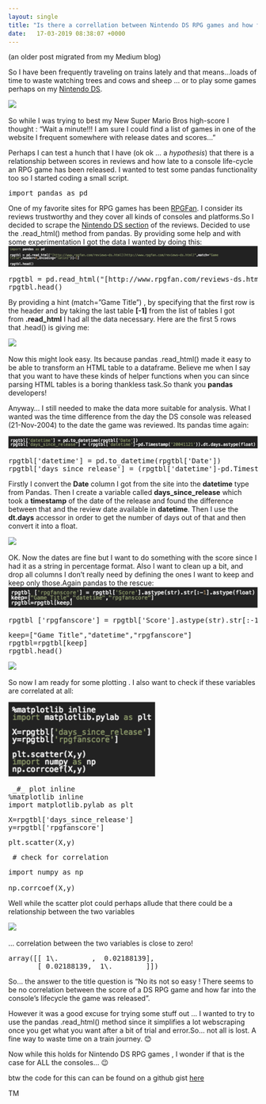 ```yaml
---
layout: single
title: "Is there a correllation between Nintendo DS RPG games and how far into the console’s lifecycle the games were released"
date:   17-03-2019 08:38:07 +0000
---
```



(an older post migrated from my Medium blog)

So I have been frequently traveling on trains lately and that means…loads of time to waste watching trees and cows and sheep … or to play some games perhaps on my [Nintendo DS](https://en.wikipedia.org/wiki/Nintendo_DS).

![](https://cdn-images-1.medium.com/max/1600/1*2HOzC7_zg9HnZEM8k578UQ.png)

So while I was trying to best my New Super Mario Bros high-score I thought : “Wait a minute!!! I am sure I could find a list of games in one of the website I frequent somewhere with release dates and scores…”

Perhaps I can test a hunch that I have (ok ok … a _hypothesis_) that there is a relationship between scores in reviews and how late to a console life-cycle an RPG game has been released. I wanted to test some pandas functionality too so I started coding a small script.




<pre name="0482" id="0482" class="graf graf--pre graf-after--p">import pandas as pd</pre>

One of my favorite sites for RPG games has been [RPGFan](http://www.rpgfan.com/reviews.html). I consider its reviews trustworthy and they cover all kinds of consoles and platforms.So I decided to scrape the [Nintendo DS section](http://www.rpgfan.com/reviews-ds.html) of the reviews. Decided to use the .read_html() method from pandas. By providing some help and with some experimentation I got the data I wanted by doing this:
![](https://raw.githubusercontent.com/mamonu/mamonu.github.io/master/assets/NDS/src2img(0).png)

<pre name="3409" id="3409" class="graf graf--pre graf-after--p">rpgtbl = pd.read_html("[http://www.rpgfan.com/reviews-ds.html](http://www.rpgfan.com/reviews-ds.html)",match="Game Title",header=0,encoding="latin1")[-1]
rpgtbl.head()</pre>

By providing a hint (match=”Game Title”) , by specifying that the first row is the header and by taking the last table **[-1]** from the list of tables I got from **.read_html** I had all the data necessary. Here are the first 5 rows that .head() is giving me:

![](https://cdn-images-1.medium.com/max/1600/1*7HH56RKceFiDqNwLZYZc1A.png)

Now this might look easy. Its because pandas .read_html() made it easy to be able to transform an HTML table to a dataframe. Believe me when I say that you want to have these kinds of helper functions when you can since parsing HTML tables is a boring thankless task.So thank you **pandas** developers!

Anyway… I still needed to make the data more suitable for analysis. What I wanted was the time difference from the day the DS console was released (21-Nov-2004) to the date the game was reviewed. Its pandas time again:

![](https://raw.githubusercontent.com/mamonu/mamonu.github.io/master/assets/NDS/src2img(1).png)
<pre name="f660" id="f660" class="graf graf--pre graf-after--p">rpgtbl['datetime'] = pd.to_datetime(rpgtbl['Date'])
rpgtbl['days_since_release'] = (rpgtbl['datetime']-pd.Timestamp('20041121')).dt.days.astype(float)</pre>

Firstly I convert the **Date** column I got from the site into the **datetime** type from Pandas. Then I create a variable called **days_since_release** which took a **timestamp** of the date of the release and found the difference between that and the review date available in **datetime**. Then I use the **dt.days** accessor in order to get the number of days out of that and then convert it into a float.

![](https://cdn-images-1.medium.com/max/1600/1*GFaa4Klw62md827yHeawcw.png)

OK. Now the dates are fine but I want to do something with the score since I had it as a string in percentage format. Also I want to clean up a bit, and drop all columns I don’t really need by defining the ones I want to keep and keep only those.Again pandas to the rescue:
![](https://raw.githubusercontent.com/mamonu/mamonu.github.io/master/assets/NDS/src2img(2).png)

<pre name="5c06" id="5c06" class="graf graf--pre graf-after--p">rpgtbl ['rpgfanscore'] = rpgtbl['Score'].astype(str).str[:-1].astype(float)</pre>

<pre name="84ae" id="84ae" class="graf graf--pre graf-after--pre">keep=["Game Title","datetime","rpgfanscore"]
rpgtbl=rpgtbl[keep]
rpgtbl.head()</pre>

![](https://cdn-images-1.medium.com/max/1600/1*hu4ixAKVjd3THjyewYSyaA.png)

So now I am ready for some plotting . I also want to check if these variables are correlated at all:

![](https://raw.githubusercontent.com/mamonu/mamonu.github.io/master/assets/NDS/src2img(3).png)


<pre name="e881" id="e881" class="graf graf--pre graf-after--p"> _#_ plot inline
%matplotlib inline
import matplotlib.pylab as plt</pre>

<pre name="b82f" id="b82f" class="graf graf--pre graf-after--pre">X=rpgtbl['days_since_release']
y=rpgtbl['rpgfanscore']</pre>

<pre name="be96" id="be96" class="graf graf--pre graf-after--pre">plt.scatter(X,y)</pre>

<pre name="e6a5" id="e6a5" class="graf graf--pre graf-after--pre">_# check for correlation_</pre>

<pre name="5192" id="5192" class="graf graf--pre graf-after--pre">import numpy as np

np.corrcoef(X,y)</pre>

Well while the scatter plot could perhaps allude that there could be a relationship between the two variables

![](https://cdn-images-1.medium.com/max/1600/1*jR1jFUVM1OBnuE8YSEdYIg.png)

… correlation between the two variables is close to zero!

<pre name="b8b7" id="b8b7" class="graf graf--pre graf-after--p">array([[ 1\.        ,  0.02188139],
       [ 0.02188139,  1\.        ]])</pre>

So… the answer to the title question is “No its not so easy ! There seems to be no correlation between the score of a DS RPG game and how far into the console’s lifecycle the game was released”.

However it was a good excuse for trying some stuff out … I wanted to try to use the pandas .read_html() method since it simplifies a lot webscraping once you get what you want after a bit of trial and error.So… not all is lost. A fine way to waste time on a train journey. 😊

Now while this holds for Nintendo DS RPG games , I wonder if that is the case for ALL the consoles… 😉

btw the code for this can can be found on a github gist [here](https://gist.github.com/mamonu/a3d2b4f6c0baec1c62299d1d98d5ea93)

TM
